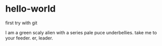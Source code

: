 # hello-world
first try with git

I am a green scaly alien with a series pale puce underbellies.  take me to your feeder.  er, leader.
